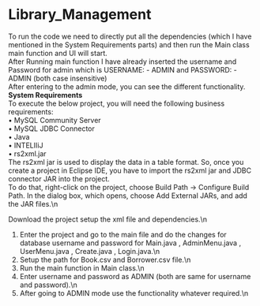 # Library_Management
To run the code we need to directly put all the dependencies (which I have mentioned in the System Requirements parts) and then run the Main class main function and UI will start.\
After Running main function I have already inserted the username and Password for admin which is USERNAME: - ADMIN and PASSWORD: -  ADMIN (both case insensitive)\
After entering to the admin mode, you can see the different functionality.\
**System Requirements**\
To execute the below project, you will need the following business requirements:\
•	MySQL Community Server\
•	MySQL JDBC Connector\
•	Java\
•	INTELIIiJ\
•	rs2xml.jar\
The rs2xml jar is used to display the data in a table format. So, once you create a project in Eclipse IDE, you have to import the rs2xml jar and JDBC connector JAR into the project.\
To do that, right-click on the project, choose Build Path -> Configure Build Path. In the dialog box, which opens, choose Add External JARs, and add the JAR files.\n

Download the project setup the xml file and dependencies.\n
1.	Enter the project and go to the main file and do the changes for database username and password for Main.java , AdminMenu.java , UserMenu.java , Create.java , Login.java.\n
2.	Setup the path for Book.csv and Borrower.csv file.\n
3.	Run the main function in Main class.\n
4.	Enter username and password as ADMIN (both are same for username and password).\n
5.	After going to ADMIN mode use the functionality whatever required.\n

